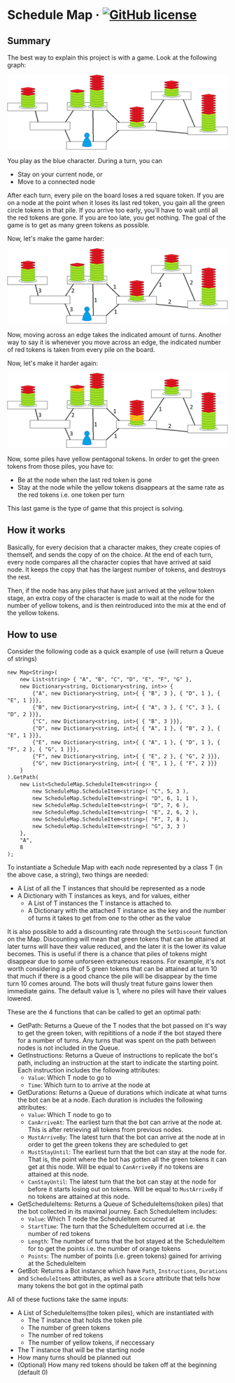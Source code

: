 # Schedule Map &middot; [![GitHub license](https://img.shields.io/badge/license-MIT-blue.svg?style=flat-square)](https://github.com/your/your-project/blob/master/LICENSE)

## Summary

The best way to explain this project is with a game. Look at the following graph:

![Game 1](Images/Game1.png)

You play as the blue character. During a turn, you can
- Stay on your current node, or
- Move to a connected node

After each turn, every pile on the board loses a red square token. If you are on a node at the point when it loses its last red token, you gain all the green circle tokens in that pile. If you arrive too early, you'll have to wait until all the red tokens are gone. If you are too late, you get nothing. The goal of the game is to get as many green tokens as possible.

Now, let's make the game harder:

![Game 2](Images/Game2.png)

Now, moving across an edge takes the indicated amount of turns. Another way to say it is whenever you move across an edge, the indicated number of red tokens is taken from every pile on the board.

Now, let's make it harder again:

![Game 3](Images/Game3.png)

Now, some piles have yellow pentagonal tokens. In order to get the green tokens from those piles, you have to:
- Be at the node when the last red token is gone
- Stay at the node while the yellow tokens disappears at the same rate as the red tokens i.e. one token per turn

This last game is the type of game that this project is solving.

## How it works

Basically, for every decision that a character makes, they create copies of themself, and sends the copy of on the choice. At the end of each turn, every node compares all the character copies that have arrived at said node. It keeps the copy that has the largest number of tokens, and destroys the rest.

Then, if the node has any piles that have just arrived at the yellow token stage, an extra copy of the character is made to wait at the node for the number of yellow tokens, and is then reintroduced into the mix at the end of the yellow tokens.

## How to use

Consider the following code as a quick example of use (will return a Queue of strings)
```
new Map<String>(
    new List<string> { "A", "B", "C", "D", "E", "F", "G" },
    new Dictionary<string, Dictionary<string, int>> {
        {"A", new Dictionary<string, int>{ { "B", 3 }, { "D", 1 }, { "E", 1 }}},
        {"B", new Dictionary<string, int>{ { "A", 3 }, { "C", 3 }, { "D", 2 }}},
        {"C", new Dictionary<string, int>{ { "B", 3 }}},
        {"D", new Dictionary<string, int>{ { "A", 1 }, { "B", 2 }, { "E", 1 }}},
        {"E", new Dictionary<string, int>{ { "A", 1 }, { "D", 1 }, { "F", 2 }, { "G", 1 }}},
        {"F", new Dictionary<string, int>{ { "E", 2 }, { "G", 2 }}},
        {"G", new Dictionary<string, int>{ { "E", 1 }, { "F", 2 }}}
    }
).GetPath(
    new List<ScheduleMap.ScheduleItem<string>> {
        new ScheduleMap.ScheduleItem<string>( "C", 5, 3 ),
        new ScheduleMap.ScheduleItem<string>( "D", 6, 1, 1 ),
        new ScheduleMap.ScheduleItem<string>( "D", 7, 6 ),
        new ScheduleMap.ScheduleItem<string>( "E", 2, 6, 2 ),
        new ScheduleMap.ScheduleItem<string>( "F", 7, 8 ),
        new ScheduleMap.ScheduleItem<string>( "G", 3, 3 )
    },
    "A",
    8
);
```

To instantiate a Schedule Map with each node represented by a class T (in the above case, a string), two things are needed:
- A List of all the T instances that should be represented as a node
- A Dictionary with T instances as keys, and for values, either
    - A List of T instances the T instance is attached to.
    - A Dictionary with the attached T instance as the key and the number of turns it takes to get from one to the other as the value

It is also possible to add a discounting rate through the `SetDiscount` function on the Map. Discounting will mean that green tokens that can be attained at later turns will have their value reduced, and the later it is the lower its value becomes. This is useful if there is a chance that piles of tokens might disappear due to some unforseen extraneous reasons. For example, it's not worth considering a pile of 5 green tokens that can be attained at turn 10 that much if there is a good chance the pile will be disappear by the time turn 10 comes around. The bots will thusly treat future gains lower then immediate gains. The default value is 1, where no piles will have their values lowered.

These are the 4 functions that can be called to get an optimal path:
- GetPath: Returns a Queue of the T nodes that the bot passed on it's way to get the green token, with repititions of a node if the bot stayed there for a number of turns. Any turns that was spent on the path between nodes is not included in the Queue.
- GetInstructions: Returns a Queue of instructions to replicate the bot's path, including an instruction at the start to indicate the starting point. Each instruction includes the following attributes:
    - `Value`: Which T node to go to
    - `Time`: Which turn to to arrive at the node at
- GetDurations: Returns a Queue of durations which indicate at what turns the bot can be at a node. Each duration is includes the following attributes:
    - `Value`: Which T node to go to
    - `CanArriveAt`: The earliest turn that the bot can arrive at the node at. This is after retrieving all tokens from previous nodes.
    - `MustArriveBy`: The latest turn that the bot can arrive at the node at in order to get the green tokens they are scheduled to get
    - `MustStayUntil`: The earliest turn that the bot can stay at the node for. That is, the point where the bot has gotten all the green tokens it can get at this node. Will be equal to `CanArriveBy` if no tokens are attained at this node.
    - `CanStayUntil`: The latest turn that the bot can stay at the node for before it starts losing out on tokens. Will be equal to `MustArriveBy` if no tokens are attained at this node.
- GetScheduleItems: Returns a Queue of ScheduleItems(token piles) that the bot collected in its maximal journey. Each ScheduleItem includes:
    - `Value`: Which T node the ScheduleItem occurred at
    - `StartTime`: The turn that the ScheduleItem occurred at i.e. the number of red tokens
    - `Length`: The number of turns that the bot stayed at the ScheduleItem for to get the points i.e. the number of orange tokens
    - `Points`: The number of points (i.e. green tokens) gained for arriving at the ScheduleItem
- GetBot: Returns a Bot instance which have `Path`, `Instructions`, `Durations` and `ScheduleItems` attributes, as well as a `Score` attribute that tells how many tokens the bot got in the optimal path

All of these fuctions take the same inputs:
- A List of ScheduleItems(the token piles), which are instantiated with
    - The T instance that holds the token pile
    - The number of green tokens
    - The number of red tokens
    - The number of yellow tokens, if neccessary
- The T instance that will be the starting node
- How many turns should be planned out
- (Optional) How many red tokens should be taken off at the beginning (default 0)
